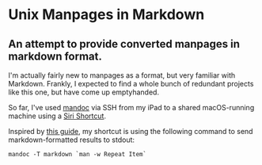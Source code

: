 # Unix Manpages in Markdown

## An attempt to provide converted manpages in markdown format.

I'm actually fairly new to manpages as a format, but very familiar with Markdown. Frankly, I expected to find a whole bunch of redundant projects like this one, but have come up emptyhanded.

So far, I've used [mandoc](https://en.wikipedia.org/wiki/Mandoc) via SSH from my iPad to a shared macOS-running machine using a [Siri Shortcut](https://github.com/softwarehistorysociety/mdman/raw/main/MarkdownManpagesMac.shortcut).

Inspired by [this guide](https://wiert.me/2020/03/09/macos-converting-a-man-page-to-markdown/), my shortcut is using the following command to send markdown-formatted results to stdout:

```
mandoc -T markdown `man -w Repeat Item`
```